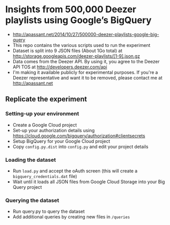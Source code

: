 Insights from 500,000 Deezer playlists using Google’s BigQuery
==============================================================

* http://apassant.net/2014/10/27/500000-deezer-playlists-google-big-query
* This repo contains the various scripts used to run the experiment
* Dataset is split into 9 JSON files (About 1Go total) at http://storage.googleapis.com/deezer-playlists/[1-9].json.gz
* Data comes from the Deezer API. By using it, you agree to the Deezer API TOS at http://developers.deezer.com/api
* I'm making it available publicly for experimental purposes. If you're a Deezer representative and want it to be removed, please contact me at http://apassant.net

Replicate the experiment
------------------------

### Setting-up your environment
- Create a Google Cloud project
- Set-up your authorization details using https://cloud.google.com/bigquery/authorization#clientsecrets
- Setup BigQuery for your Google Cloud project
- Copy `config.py.dist` into `config.py` and edit your project details

### Loading the dataset
- Run `load.py` and accept the oAuth screen (this will create a `bigquery_credentials.dat` file)
- Wait until it loads all JSON files from Google Cloud Storage into your Big Query project

### Querying the dataset
- Run query.py to query the dataset
- Add additional queries by creating new files in `/queries`